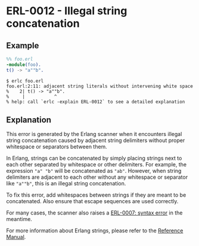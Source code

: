 # ERL-0012 - Illegal string concatenation

## Example

```erlang
%% foo.erl
-module(foo).
t() -> "a""b".
```

```
$ erlc foo.erl
foo.erl:2:11: adjacent string literals without intervening white space
%    2| t() -> "a""b".
%     |           ^
% help: call `erlc -explain ERL-0012` to see a detailed explanation
```

## Explanation

This error is generated by the Erlang scanner when it encounters illegal
string concatenation caused by adjacent string delimiters without proper
whitespace or separators between them.

In Erlang, strings can be concatenated by simply placing strings next to
each other separated by whitespace or other delimiters. For example, the
expression `"a" "b"` will be concatenated as `"ab"`. However, when string
delimiters are adjacent to each other without any whitespace or separator
like `"a""b"`, this is an illegal string concatenation.

To fix this error, add whitespaces between strings if they are meant to
be concatenated. Also ensure that escape sequences are used correctly.

For many cases, the scanner also raises a [ERL-0007: syntax error](ERL-0007-syntax-error.md)
in the meantime.

For more information about
Erlang strings, please refer to the [Reference Manual](`e:system:data_types`).
